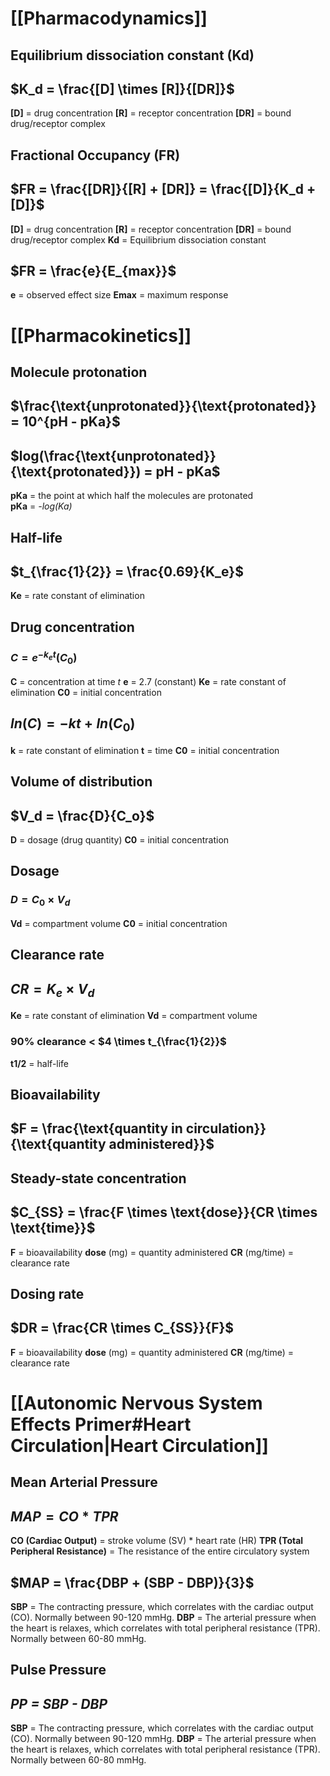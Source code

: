 # [[Pharmacodynamics]]
## Equilibrium dissociation constant (Kd)
## $K_d = \frac{[D] \times [R]}{[DR]}$

**\[D]** = drug concentration
**\[R]** = receptor concentration
**\[DR]** = bound drug/receptor complex
## Fractional Occupancy (FR)
## $FR = \frac{[DR]}{[R] + [DR]} = \frac{[D]}{K_d + [D]}$

**\[D]** = drug concentration
**\[R]** = receptor concentration
**\[DR]** = bound drug/receptor complex
**Kd** = Equilibrium dissociation constant
## $FR = \frac{e}{E_{max}}$

**e** = observed effect size
**Emax** = maximum response
# [[Pharmacokinetics]]
## Molecule protonation
## $\frac{\text{unprotonated}}{\text{protonated}} = 10^{pH - pKa}$
## $log(\frac{\text{unprotonated}}{\text{protonated}}) = pH - pKa$

**pKa** = the point at which half the molecules are protonated  
**pKa** = *-log(Ka)*
## Half-life
## $t_{\frac{1}{2}} = \frac{0.69}{K_e}$

**Ke** = rate constant of elimination
## Drug concentration
### $C = e^{-k_et}(C_0)$

**C** = concentration at time *t*
**e** = 2.7 (constant)
**Ke** = rate constant of elimination
**C0** = initial concentration
## $ln(C) = -kt + ln(C_0)$

**k** = rate constant of elimination
**t** = time
**C0** = initial concentration
## Volume of distribution
## $V_d = \frac{D}{C_o}$

**D** = dosage (drug quantity)
**C0** = initial concentration
## Dosage
### $D = C_0 \times V_d$

**Vd** = compartment volume
**C0** = initial concentration
## Clearance rate
## $CR = K_e \times V_d$

**Ke** = rate constant of elimination
**Vd** = compartment volume
### 90% clearance < $4 \times t_{\frac{1}{2}}$

**t1/2** = half-life
## Bioavailability
## $F = \frac{\text{quantity in circulation}}{\text{quantity administered}}$
## Steady-state concentration
## $C_{SS} = \frac{F \times \text{dose}}{CR \times \text{time}}$

**F** = bioavailability
**dose** (mg) = quantity administered
**CR** (mg/time) = clearance rate
## Dosing rate
## $DR = \frac{CR \times C_{SS}}{F}$

**F** = bioavailability
**dose** (mg) = quantity administered
**CR** (mg/time) = clearance rate
# [[Autonomic Nervous System Effects Primer#Heart Circulation|Heart Circulation]]
## Mean Arterial Pressure
## $MAP = CO * TPR$

**CO (Cardiac Output)** = stroke volume (SV) * heart rate (HR)
**TPR (Total Peripheral Resistance)** =  The resistance of the entire circulatory system

## $MAP = \frac{DBP + (SBP - DBP)}{3}$

**SBP** = The contracting pressure, which correlates with the cardiac output (CO). Normally between 90-120 mmHg.
**DBP** = The arterial pressure when the heart is relaxes, which correlates with total peripheral resistance (TPR). Normally between 60-80 mmHg.
## Pulse Pressure
## *PP = SBP - DBP*
**SBP** = The contracting pressure, which correlates with the cardiac output (CO). Normally between 90-120 mmHg.
**DBP** = The arterial pressure when the heart is relaxes, which correlates with total peripheral resistance (TPR). Normally between 60-80 mmHg.